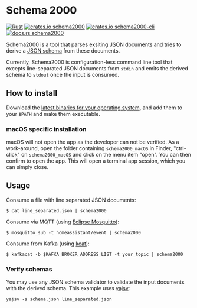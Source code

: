 Schema 2000
===========

[![Rust](https://github.com/rewe-digital/schema2000/actions/workflows/rust.yml/badge.svg)](https://github.com/rewe-digital/schema2000/actions/workflows/rust.yml) [![crates.io schema2000](https://img.shields.io/crates/v/schema2000?label=schema2000)](https://crates.io/crates/schema2000) [![crates.io schema2000-cli](https://img.shields.io/crates/v/schema2000-cli.svg?label=schema2000-cli)](https://crates.io/crates/schema2000-cli) [![docs.rs schema2000](https://docs.rs/schema2000/badge.svg)](https://docs.rs/schema2000)

Schema2000 is a tool that parses exsiting [JSON](https://www.json.org/json-en.html) documents and tries to derive a [JSON schema](https://json-schema.org/) from these documents.

Currently, Schema2000 is configuration-less command line tool that excepts line-separated JSON documents from `stdin` and emits the derived schema to `stdout` once the input is consumed.

How to install
--------------

Download the [latest binaries for your operating system](https://github.com/rewe-digital/schema2000/releases), and add them to your `$PATH` and make them executable.

### macOS specific installation

macOS will not open the app as the developer can not be verified. As a work-around, open the folder containing `schema2000_macOS` in Finder, "ctrl-click" on `schema2000_macOS` and click on the menu item "open".  You can then confirm to open the app.  This will open a terminal app session, which you can simply close.

Usage
-----

Consume a file with line separated JSON documents:

```shell
$ cat line_separated.json | schema2000
```

Consume via MQTT (using [Eclipse Mosquitto](https://mosquitto.org/)):

```shell
$ mosquitto_sub -t homeassistant/event | schema2000
```

Consume from Kafka (using [kcat](https://github.com/edenhill/kcat#readme)):

```shell
$ kafkacat -b $KAFKA_BROKER_ADDRESS_LIST -t your_topic | schema2000
```

### Verify schemas

You may use any JSON schema validator to validate the input documents with the derived schema. This example uses [yajsv](https://github.com/neilpa/yajsv):

```shell
yajsv -s schema.json line_separated.json
```
